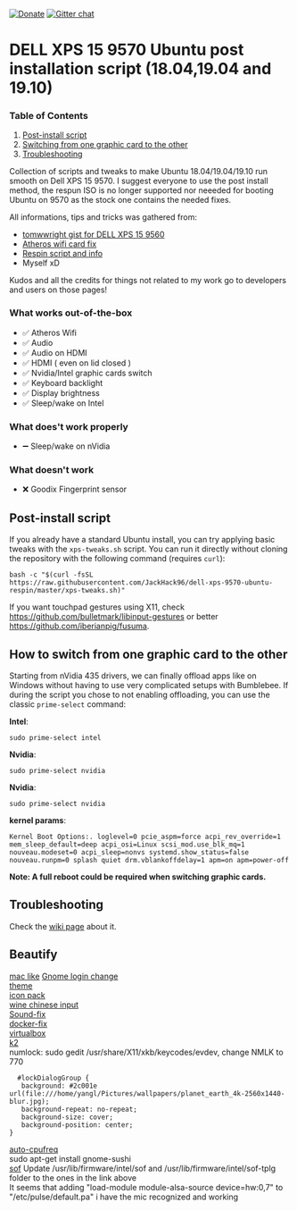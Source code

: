 [![Donate](https://img.shields.io/badge/Donate-PayPal-green.svg)](https://paypal.me/matteoiervasi)
[![Gitter chat](https://badges.gitter.im/gitterHQ/gitter.png)](https://gitter.im/dell-xps-9570-ubuntu-respin/Lobby?utm_source=share-link&utm_medium=link&utm_campaign=share-link)

# DELL XPS 15 9570 Ubuntu post installation script (18.04,19.04 and 19.10)

### Table of Contents
1. [Post-install script](#post-install-script)
2. [Switching from one graphic card to the other](#how-to-switch-from-one-graphic-card-to-the-other)
3. [Troubleshooting](#troubleshooting)

Collection of scripts and tweaks to make Ubuntu 18.04/19.04/19.10 run smooth on Dell XPS 15 9570.
I suggest everyone to use the post install method, the respun ISO is no longer supported nor neeeded for booting Ubuntu on 9570 as the stock one contains the needed fixes.

All informations, tips and tricks was gathered from:

- [tomwwright gist for DELL XPS 15 9560](https://gist.github.com/tomwwright/f88e2ddb344cf99f299935e1312da880)
- [Atheros wifi card fix](https://ubuntuforums.org/showthread.php?t=2323812&page=2)
- [Respin script and info](http://linuxiumcomau.blogspot.com/)
- Myself xD

Kudos and all the credits for things not related to my work go to developers and users on those pages!

### What works out-of-the-box
 - ✅ Atheros Wifi
 - ✅ Audio
 - ✅ Audio on HDMI
 - ✅ HDMI ( even on lid closed )
 - ✅ Nvidia/Intel graphic cards switch
 - ✅ Keyboard backlight
 - ✅ Display brightness
 - ✅ Sleep/wake on Intel

### What does't work properly
 - ➖ Sleep/wake on nVidia

### What doesn't work
 - ❌ Goodix Fingerprint sensor

## Post-install script
If you already have a standard Ubuntu install, you can try applying basic tweaks with the `xps-tweaks.sh` script.
You can run it directly without cloning the repository with the following command (requires `curl`):
```shell
bash -c "$(curl -fsSL https://raw.githubusercontent.com/JackHack96/dell-xps-9570-ubuntu-respin/master/xps-tweaks.sh)"
```

If you want touchpad gestures using X11, check https://github.com/bulletmark/libinput-gestures or better https://github.com/iberianpig/fusuma.

## How to switch from one graphic card to the other
Starting from nVidia 435 drivers, we can finally offload apps like on Windows without having to use very complicated setups with Bumblebee.
If during the script you chose to not enabling offloading, you can use the classic `prime-select` command:

**Intel**:
```
sudo prime-select intel
```
**Nvidia**:
```
sudo prime-select nvidia
```

**Nvidia**:
```
sudo prime-select nvidia
```

**kernel params**:
```
Kernel Boot Options:. loglevel=0 pcie_aspm=force acpi_rev_override=1 mem_sleep_default=deep acpi_osi=Linux scsi_mod.use_blk_mq=1 nouveau.modeset=0 acpi_sleep=nonvs systemd.show_status=false nouveau.runpm=0 splash quiet drm.vblankoffdelay=1 apm=on apm=power-off
```

**Note: A full reboot could be required when switching graphic cards.**

## Troubleshooting

Check the [wiki page](https://github.com/JackHack96/dell-xps-9570-ubuntu-respin/wiki/Troubleshooting) about it.

## Beautify
[mac like](https://linuxconfig.org/how-to-install-macos-theme-on-ubuntu-20-04-focal-fossa-linux)
[Gnome login change](https://www.ostechnix.com/how-to-change-gdm-login-screen-background-in-ubuntu/)  
[theme](https://www.gnome-look.org/p/1241688/)  
[icon pack](https://www.gnome-look.org/p/1102582/)  
[wine chinese input](https://www.lulinux.com/archives/359)  
[Sound-fix](https://www.linuxuprising.com/2018/06/fix-no-sound-dummy-output-issue-in.html)  
[docker-fix](https://stackoverflow.com/questions/48957195/how-to-fix-docker-got-permission-denied-issue)  
[virtualbox](https://www.virtualbox.org/wiki/Download_Old_Builds_6_0)  
[k2](https://github.com/Kurgol/keychron/blob/master/k2.md)  
numlock: sudo gedit /usr/share/X11/xkb/keycodes/evdev, change NMLK to 770  
```
  #lockDialogGroup {
   background: #2c001e url(file:///home/yangl/Pictures/wallpapers/planet_earth_4k-2560x1440-blur.jpg);
   background-repeat: no-repeat; 
   background-size: cover;
   background-position: center;
}  
```
[auto-cpufreq](https://github.com/AdnanHodzic/auto-cpufreq)  
sudo apt-get install gnome-sushi  
[sof](https://www.alsa-project.org/files/pub/misc/sof/) 
Update /usr/lib/firmware/intel/sof and /usr/lib/firmware/intel/sof-tplg folder to the ones in the link above  
It seems that adding "load-module module-alsa-source device=hw:0,7" to "/etc/pulse/default.pa" i have the mic recognized and working
